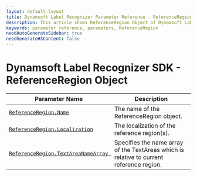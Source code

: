 ```yaml
---
layout: default-layout
title: Dynamsoft Label Recognizer Parameter Reference - ReferenceRegion Object
description: This article shows ReferenceRegion Object of Dynamsoft Label Recognizer.
keywords: parameter reference, parameters, ReferenceRegion
needAutoGenerateSidebar: true
needGenerateH3Content: false
---
```



# Dynamsoft Label Recognizer SDK - ReferenceRegion Object

 | Parameter Name | Description |
 | -------------- | ----------- | 
 | [`ReferenceRegion.Name`](parameter-control.md#name) | The name of the ReferenceRegion object. |
 | [`ReferenceRegion.Localization`](localization.md#localization) | The localization of the reference region(s). |
 | [`ReferenceRegion.TextAreaNameArray `](parameter-control.md#textareanamearray ) | Specifies the name array of the TextAreas which is relative to current reference region. |
